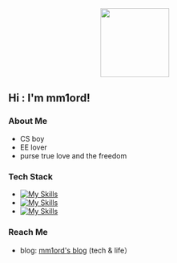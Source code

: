 
<div align="center"> <img height="137px" src="https://github-readme-stats.vercel.app/api?username=sun0225SUN&hide_title=true&hide_border=true&show_icons=trueline_height=21&text_color=000&icon_color=000&bg_color=0,ea6161,ffc64d,fffc4d,52fa5a&theme=graywhite" /> </div>

## Hi : I'm mm1ord!

###  About Me

- CS boy
- EE lover
- purse true love and the freedom

### Tech Stack

- [![My Skills](https://skillicons.dev/icons?i=html,css,js,vue)](https://skillicons.dev)
- [![My Skills](https://skillicons.dev/icons?i=cpp,java,spring,py)](https://skillicons.dev)
- [![My Skills](https://skillicons.dev/icons?i=git,github,md,vscode,vim)](https://skillicons.dev)

### Reach Me

- blog: [mm1ord's blog](https://mm1ord.github.io) (tech & life）
